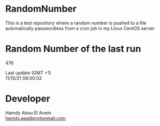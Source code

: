 # RandomNumber    
This is a test repository where a random number is pushed to a file automatically passwordless from a cron job in my Linux CentOS server    
# Random Number of the last run   
476
      
Last update (GMT +1)    
11/15/21 08:00:02
# Developer    
Hamdy Abou El Anein   
hamdy.aea@protonmail.com

